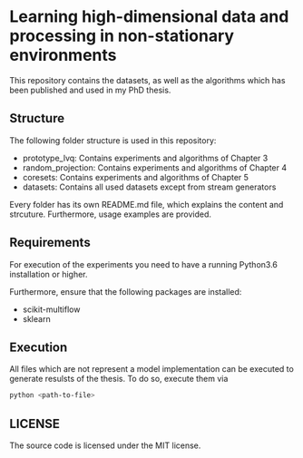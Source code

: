 # Learning high-dimensional data and processing in non-stationary environments
This repository contains the datasets, as well as the algorithms which has
been published and used in my PhD thesis.

## Structure
The following folder structure is used in this repository:

- prototype_lvq: Contains experiments and algorithms of Chapter 3
- random_projection: Contains experiments and algorithms of Chapter 4
- coresets: Contains experiments and algorithms of Chapter 5
- datasets: Contains all used datasets except from stream generators

Every folder has its own README.md file, which explains the content and strcuture.
Furthermore, usage examples are provided.

## Requirements
For execution of the experiments you need to have a running Python3.6 installation or higher.

Furthermore, ensure that the following packages are installed:

- scikit-multiflow
- sklearn

## Execution
All files which are not represent a model implementation can be executed to generate resulsts
of the thesis. To do so, execute them via

```bash
python <path-to-file>
```

## LICENSE
The source code is licensed under the MIT license.